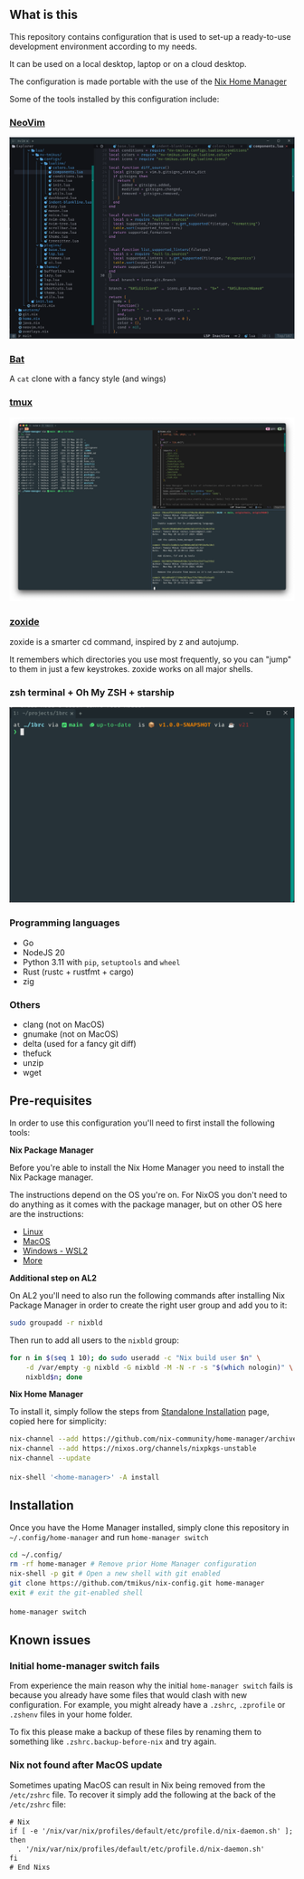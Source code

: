 ## What is this

This repository contains configuration that is used to set-up a ready-to-use development environment according to my needs.

It can be used on a local desktop, laptop or on a cloud desktop.

The configuration is made portable with the use of the [Nix Home Manager](https://nix-community.github.io/home-manager/index.xhtm)

Some of the tools installed by this configuration include:


### [NeoVim](https://neovim.io/)

![Neovim](docs/nvim.png)


### [Bat](https://github.com/sharkdp/bat)

A `cat` clone with a fancy style (and wings)


### [tmux](https://github.com/tmux/tmux/wiki)

![Tmux](docs/tmux.png)


### [zoxide](https://github.com/ajeetdsouza/zoxide)

zoxide is a smarter cd command, inspired by z and autojump.

It remembers which directories you use most frequently, so you can "jump" to them in just a few keystrokes.
zoxide works on all major shells.


### zsh terminal + Oh My ZSH + starship

![ZSH](docs/zsh.png)


### Programming languages

* Go
* NodeJS 20
* Python 3.11 with `pip`, `setuptools` and `wheel`
* Rust (rustc + rustfmt + cargo)
* zig

### Others

* clang (not on MacOS)
* gnumake (not on MacOS)
* delta (used for a fancy git diff)
* thefuck
* unzip
* wget

## Pre-requisites

In order to use this configuration you'll need to first install the following tools:

**Nix Package Manager**

Before you're able to install the Nix Home Manager you need to install the Nix Package manager.

The instructions depend on the OS you're on. For NixOS you don't need to do anything as it comes with the package manager, but on other OS here are the instructions:

* [Linux](https://nixos.org/download/#nix-install-linux)
* [MacOS](https://nixos.org/download/#nix-install-macos)
* [Windows - WSL2](https://nixos.org/download/#nix-install-windows)
* [More](https://nixos.org/download/#nix-more)

**Additional step on AL2**

On AL2 you'll need to also run the following commands after installing Nix Package Manager in order to create the right user group and add you to it:

```bash
sudo groupadd -r nixbld
```

Then run to add all users to the `nixbld` group:

```bash
for n in $(seq 1 10); do sudo useradd -c "Nix build user $n" \
    -d /var/empty -g nixbld -G nixbld -M -N -r -s "$(which nologin)" \
    nixbld$n; done
```


**Nix Home Manager**

To install it, simply follow the steps from [Standalone Installation](https://nix-community.github.io/home-manager/index.xhtml#ch-installation) page, copied here for simplicity:

```bash
nix-channel --add https://github.com/nix-community/home-manager/archive/master.tar.gz home-managers
nix-channel --add https://nixos.org/channels/nixpkgs-unstable
nix-channel --update

nix-shell '<home-manager>' -A install
```

## Installation

Once you have the Home Manager installed, simply clone this repository in `~/.config/home-manager` and run `home-manager switch`

```bash
cd ~/.config/
rm -rf home-manager # Remove prior Home Manager configuration
nix-shell -p git # Open a new shell with git enabled
git clone https://github.com/tmikus/nix-config.git home-manager
exit # exit the git-enabled shell

home-manager switch
```

## Known issues

### Initial home-manager switch fails

From experience the main reason why the initial `home-manager switch` fails is because you already have some files that would clash with new configuration.
For example, you might already have a `.zshrc`, `.zprofile` or `.zshenv` files in your home folder.

To fix this please make a backup of these files by renaming them to something like `.zshrc.backup-before-nix` and try again.

### Nix not found after MacOS update

Sometimes upating MacOS can result in Nix being removed from the `/etc/zshrc` file. To recover it simply add the following at the back of the `/etc/zshrc` file:
```
# Nix
if [ -e '/nix/var/nix/profiles/default/etc/profile.d/nix-daemon.sh' ]; then
  . '/nix/var/nix/profiles/default/etc/profile.d/nix-daemon.sh'
fi
# End Nixs
```
